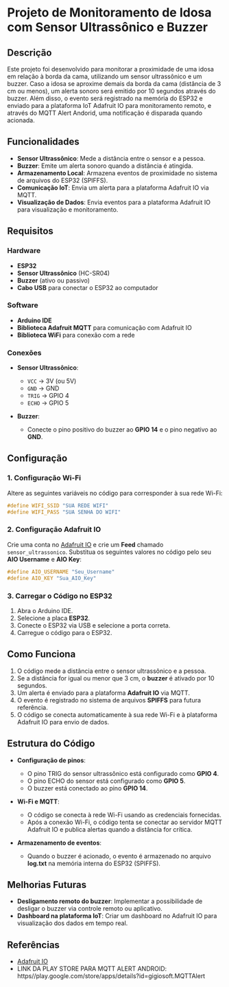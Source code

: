 # Projeto de Monitoramento de Idosa com Sensor Ultrassônico e Buzzer

## Descrição

Este projeto foi desenvolvido para monitorar a proximidade de uma idosa em relação à borda da cama, utilizando um sensor ultrassônico e um buzzer. Caso a idosa se aproxime demais da borda da cama (distância de 3 cm ou menos), um alerta sonoro será emitido por 10 segundos através do buzzer. Além disso, o evento será registrado na memória do ESP32 e enviado para a plataforma IoT Adafruit IO para monitoramento remoto, e através do MQTT Alert Andorid, uma notificação é disparada quando acionada.

## Funcionalidades

- **Sensor Ultrassônico**: Mede a distância entre o sensor e a pessoa.
- **Buzzer**: Emite um alerta sonoro quando a distância é atingida.
- **Armazenamento Local**: Armazena eventos de proximidade no sistema de arquivos do ESP32 (SPIFFS).
- **Comunicação IoT**: Envia um alerta para a plataforma Adafruit IO via MQTT.
- **Visualização de Dados**: Envia eventos para a plataforma Adafruit IO para visualização e monitoramento.

## Requisitos

### Hardware

- **ESP32**
- **Sensor Ultrassônico** (HC-SR04)
- **Buzzer** (ativo ou passivo)
- **Cabo USB** para conectar o ESP32 ao computador

### Software

- **Arduino IDE**
- **Biblioteca Adafruit MQTT** para comunicação com Adafruit IO
- **Biblioteca WiFi** para conexão com a rede

### Conexões

- **Sensor Ultrassônico**:
  - `VCC` -> 3V (ou 5V)
  - `GND` -> GND
  - `TRIG` -> GPIO 4
  - `ECHO` -> GPIO 5

- **Buzzer**:
  - Conecte o pino positivo do buzzer ao **GPIO 14** e o pino negativo ao **GND**.

## Configuração

### 1. Configuração Wi-Fi

Altere as seguintes variáveis no código para corresponder à sua rede Wi-Fi:

```cpp
#define WIFI_SSID "SUA REDE WIFI"
#define WIFI_PASS "SUA SENHA DO WIFI"
```

### 2. Configuração Adafruit IO

Crie uma conta no [Adafruit IO](https://io.adafruit.com/) e crie um **Feed** chamado `sensor_ultrassonico`. Substitua os seguintes valores no código pelo seu **AIO Username** e **AIO Key**:

```cpp
#define AIO_USERNAME "Seu_Username"
#define AIO_KEY "Sua_AIO_Key"
```

### 3. Carregar o Código no ESP32

1. Abra o Arduino IDE.
2. Selecione a placa **ESP32**.
3. Conecte o ESP32 via USB e selecione a porta correta.
4. Carregue o código para o ESP32.

## Como Funciona

1. O código mede a distância entre o sensor ultrassônico e a pessoa.
2. Se a distância for igual ou menor que 3 cm, o **buzzer** é ativado por 10 segundos.
3. Um alerta é enviado para a plataforma **Adafruit IO** via MQTT.
4. O evento é registrado no sistema de arquivos **SPIFFS** para futura referência.
5. O código se conecta automaticamente à sua rede Wi-Fi e à plataforma Adafruit IO para envio de dados.

## Estrutura do Código

- **Configuração de pinos**:
  - O pino TRIG do sensor ultrassônico está configurado como **GPIO 4**.
  - O pino ECHO do sensor está configurado como **GPIO 5**.
  - O buzzer está conectado ao pino **GPIO 14**.
  
- **Wi-Fi e MQTT**:
  - O código se conecta à rede Wi-Fi usando as credenciais fornecidas.
  - Após a conexão Wi-Fi, o código tenta se conectar ao servidor MQTT Adafruit IO e publica alertas quando a distância for crítica.

- **Armazenamento de eventos**:
  - Quando o buzzer é acionado, o evento é armazenado no arquivo **log.txt** na memória interna do ESP32 (SPIFFS).

## Melhorias Futuras

- **Desligamento remoto do buzzer**: Implementar a possibilidade de desligar o buzzer via controle remoto ou aplicativo.
- **Dashboard na plataforma IoT**: Criar um dashboard no Adafruit IO para visualização dos dados em tempo real.

## Referências

- [Adafruit IO](https://io.adafruit.com/)
- LINK DA PLAY STORE PARA MQTT ALERT ANDROID: https//play.google.com/store/apps/details?id=gigiosoft.MQTTAlert
